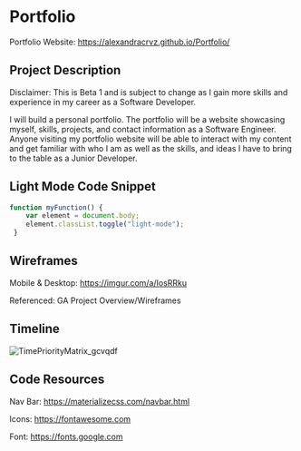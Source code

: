 # Portfolio

Portfolio Website: https://alexandracrvz.github.io/Portfolio/

## Project Description

Disclaimer: This is Beta 1 and is subject to change as I gain more skills and experience in my career as a Software Developer. 

I will build a personal portfolio. The portfolio will be a website showcasing myself, skills, projects, and contact information as a Software Engineer. Anyone visiting my portfolio website will be able to interact with my content and get familiar with who I am as well as the skills, and ideas I have to bring to the table as a Junior Developer.  

## Light Mode Code Snippet

```js
function myFunction() {
    var element = document.body;
    element.classList.toggle("light-mode");
 }
```

## Wireframes

Mobile & Desktop: https://imgur.com/a/IosRRku

Referenced: GA Project Overview/Wireframes

## Timeline

![TimePriorityMatrix_gcvqdf](https://user-images.githubusercontent.com/103453632/165355256-a8efb06a-4867-4c8c-82f4-e65ec71b6a63.jpeg)

## Code Resources
Nav Bar: https://materializecss.com/navbar.html

Icons: https://fontawesome.com

Font: https://fonts.google.com



